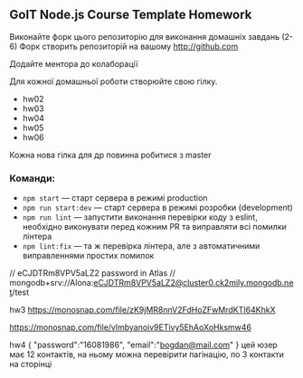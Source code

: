 ## GoIT Node.js Course Template Homework

Виконайте форк цього репозиторію для виконання домашніх завдань (2-6)
Форк створить репозиторій на вашому http://github.com

Додайте ментора до колаборації

Для кожної домашньої роботи створюйте свою гілку.

- hw02
- hw03
- hw04
- hw05
- hw06

Кожна нова гілка для др повинна робитися з master


### Команди:

- `npm start` &mdash; старт сервера в режимі production
- `npm run start:dev` &mdash; старт сервера в режимі розробки (development)
- `npm run lint` &mdash; запустити виконання перевірки коду з eslint, необхідно виконувати перед кожним PR та виправляти всі помилки лінтера
- `npm lint:fix` &mdash; та ж перевірка лінтера, але з автоматичними виправленнями простих помилок


// eCJDTRm8VPV5aLZ2   password in Atlas
// mongodb+srv://Alona:eCJDTRm8VPV5aLZ2@cluster0.ck2mily.mongodb.net/test


hw3
https://monosnap.com/file/zK9jMR8nnV2FdHoZFwMrdKTI64KhkX

https://monosnap.com/file/vlmbyanoiv9ETivy5EhAoXoHksmw46

hw4
{
"password":"16081986",
"email":"bogdan@mail.com"
}
цей юзер має 12 контактів, на ньому можна перевірити пагінацію, по 3 контакти на сторінці

